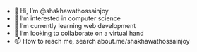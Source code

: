- 👋 Hi, I’m @shakhawathossainjoy
- 👀 I’m interested in computer science
- 🌱 I’m currently learning web development
- 💞️ I’m looking to collaborate on a virtual hand
- 📫 How to reach me, search about.me/shakhawathossainjoy

<!---
shakhawathossainjoy/shakhawathossainjoy is a ✨ special ✨ repository because its `README.md` (this file) appears on your GitHub profile.
You can click the Preview link to take a look at your changes.
--->
